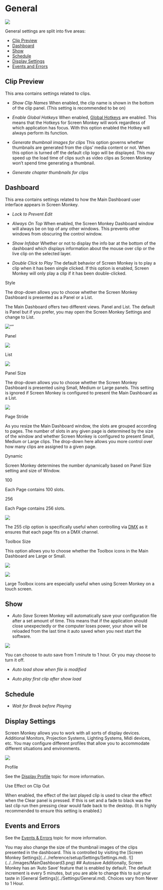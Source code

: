 # General

![](../../../images/SettingsDialogGeneral.png)  

General settings are split into five areas:

*   [Clip Preview](#clip-preview)
*   [Dashboard](#dashboard)
*   [Show](#show)
*   [Schedule](#schedule)
*   [Display Settings](#display-settings)
*   [Events and Errors](#events-and-Errors)

## Clip Preview
This area contains settings related to clips.

- *Show Clip Names* When enabled, the clip name is shown in the bottom of the clip panel. (This setting is recommended to be on)

- *Enable Global Hotkeys* When enabled, [Global Hotkeys](../advanced/Hotkeys.md) are enabled. This means that the Hotkeys for Screen Monkey will work regardless of which application has focus. With this option enabled the Hotkey will always perform its function. 

- *Generate thumbnail images for clips* This option governs whether thumbnails are generated from the clips’ media content or not. When this option is turned off the default clip logo will be displayed. This may speed up the load time of clips such as video clips as Screen Monkey won’t spend time generating a thumbnail.

- *Generate chapter thumbnails for clips* 

## Dashboard
This area contains settings related to how the Main Dashboard user interface appears in Screen Monkey.

- *Lock to Prevent Edit*

- *Always On Top* When enabled, the Screen Monkey Dashboard window will always be on top of any other windows. This prevents other windows from obscuring the control window.

- *Show Infobar* Whether or not to display the info bar at the bottom of the dashboard which displays information about the mouse over clip or the live clip on the selected layer.

- *Double Click to Play* The default behavior of Screen Monkey is to play a clip when it has been single clicked. If this option is enabled, Screen Monkey will only play a clip if it has been double-clicked.

Style

The drop-down allows you to choose whether the Screen Monkey Dashboard is presented as a Panel or a List.

  
The Main Dashboard offers two different 
 views. Panel and List. The default is Panel but if you prefer, you may 
 open the Screen Monkey Settings and change to List.

<img alt=“” src=“../../images/PanelStyle.png” border=“0” class=“hcp4”>

Panel

![](../../../images/img_321.jpg)

List

![](../../../images/img_322.jpg)

Panel Size

The drop-down allows you to choose whether the Screen Monkey Dashboard is presented using Small, Medium or Large panels. This setting is ignored if Screen Monkey is configured to present the Main Dashboard as a List.

![](../../../images/PanelSize.png)

Page Stride

As you resize the Main Dashboard window, the slots are grouped according to pages. The number of slots in any given page is determined by the size of the window and whether Screen Monkey is configured to present Small, Medium or Large clips. The drop-down here allows you more control over how many clips are assigned to a given page.

  

Dynamic

Screen Monkey determines the number dynamically based on Panel Size setting and size of Window.

100

Each Page contains 100 slots.

256

Each Page contains 256 slots.

  

![](../../../images/Tipimage.png)

The 255 clip option is specifically useful when controlling via [DMX](../DMXControl.md) as it ensures that each page fits on a DMX channel.

Toolbox Size

This option allows you to choose whether the Toolbox icons in the Main Dashboard are Large or Small.

![](../../../images/ToolboxSize.png)

  

![](../../../images/Tipimage.png)

Large Toolbox icons are especially useful when using Screen Monkey on a touch screen.

## Show

- *Auto Save* Screen Monkey will automatically save your configuration file after a set amount of time. This means that if the application should close unexpectedly or the computer loses power, your show will be reloaded from the last time it auto saved when you next start the software.

![](../../../images/AutoSave.png)

You can choose to auto save from 1 minute to 1 hour. Or you may choose to turn it off.

- *Auto load show when file is modified*

- *Auto play first clip after show load*

## Schedule

- *Wait for Break before Playing*

## Display Settings

Screen Monkey allows you to work with all sorts of display devices. Additional Monitors, Projection Systems, Lighting Systems, Midi devices, etc. You may configure different profiles that allow you to accommodate different situations and environments.

![](../../../images/DisplaySettings.png)  

Profile

See the [Display Profile](../DisplayProfiles.md) topic for more information.

Use Effect on Clip Out

When enabled, the effect of the last played clip is used to clear the effect when the Clear panel is pressed. If this is set and a fade to black was the last clip run then pressing clear would fade back to the desktop. (It is highly recommended to ensure this setting is enabled.)

## Events and Errors

See the [Events & Errors](../EventsAndErrors.md) topic for more information.

You may also change the size of the thumbnail images of the clips presented in the dashboard. This is controlled by visiting the \[Screen Monkey Settings\](../../reference/setup/Settings/Settings.md). !\[\](../../images/MainDashboard3.png) ## Autosave Additionally, Screen Monkey has an ‘Auto Save’ feature that is enabled by default. The default increment is every 5 minutes, but you are able to change this to suit your taste in \[General Settings\](../Settings/General.md). Choices vary from Never to 1 Hour.